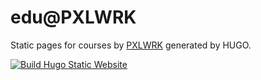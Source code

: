 # edu@PXLWRK 
Static pages for courses by [PXLWRK](https://pxlwrk.de) generated by HUGO.

[![Build Hugo Static Website](https://github.com/pxlwrk/edu-pages/actions/workflows/main.yml/badge.svg)](https://github.com/pxlwrk/edu-pages/actions/workflows/main.yml)

